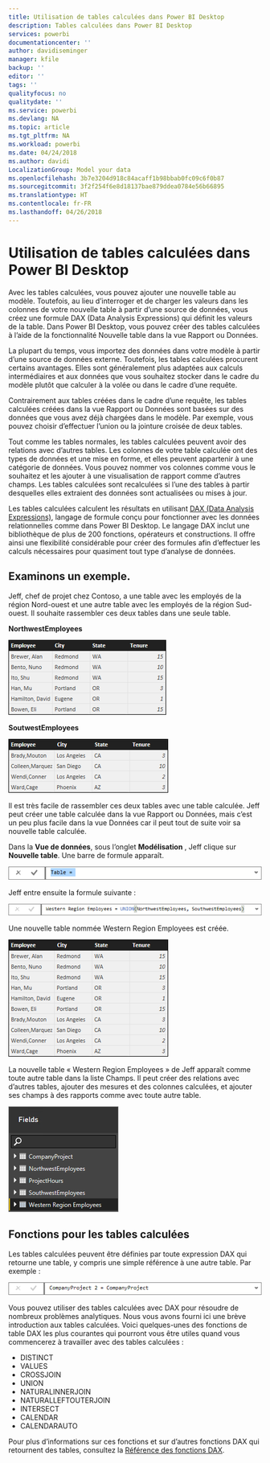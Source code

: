 ```yaml
---
title: Utilisation de tables calculées dans Power BI Desktop
description: Tables calculées dans Power BI Desktop
services: powerbi
documentationcenter: ''
author: davidiseminger
manager: kfile
backup: ''
editor: ''
tags: ''
qualityfocus: no
qualitydate: ''
ms.service: powerbi
ms.devlang: NA
ms.topic: article
ms.tgt_pltfrm: NA
ms.workload: powerbi
ms.date: 04/24/2018
ms.author: davidi
LocalizationGroup: Model your data
ms.openlocfilehash: 3b7e3204d918c84acaff1b98bbab0fc09c6f0b87
ms.sourcegitcommit: 3f2f254f6e8d18137bae879ddea0784e56b66895
ms.translationtype: HT
ms.contentlocale: fr-FR
ms.lasthandoff: 04/26/2018
---
```

# <a name="using-calculated-tables-in-power-bi-desktop"></a>Utilisation de tables calculées dans Power BI Desktop
Avec les tables calculées, vous pouvez ajouter une nouvelle table au modèle. Toutefois, au lieu d’interroger et de charger les valeurs dans les colonnes de votre nouvelle table à partir d’une source de données, vous créez une formule DAX (Data Analysis Expressions) qui définit les valeurs de la table. Dans Power BI Desktop, vous pouvez créer des tables calculées à l’aide de la fonctionnalité Nouvelle table dans la vue Rapport ou Données.

La plupart du temps, vous importez des données dans votre modèle à partir d’une source de données externe. Toutefois, les tables calculées procurent certains avantages. Elles sont généralement plus adaptées aux calculs intermédiaires et aux données que vous souhaitez stocker dans le cadre du modèle plutôt que calculer à la volée ou dans le cadre d’une requête.

Contrairement aux tables créées dans le cadre d’une requête, les tables calculées créées dans la vue Rapport ou Données sont basées sur des données que vous avez déjà chargées dans le modèle. Par exemple, vous pouvez choisir d’effectuer l’union ou la jointure croisée de deux tables.

Tout comme les tables normales, les tables calculées peuvent avoir des relations avec d’autres tables. Les colonnes de votre table calculée ont des types de données et une mise en forme, et elles peuvent appartenir à une catégorie de données. Vous pouvez nommer vos colonnes comme vous le souhaitez et les ajouter à une visualisation de rapport comme d’autres champs. Les tables calculées sont recalculées si l’une des tables à partir desquelles elles extraient des données sont actualisées ou mises à jour.

Les tables calculées calculent les résultats en utilisant [DAX (Data Analysis Expressions)](https://msdn.microsoft.com/library/gg413422.aspx), langage de formule conçu pour fonctionner avec les données relationnelles comme dans Power BI Desktop. Le langage DAX inclut une bibliothèque de plus de 200 fonctions, opérateurs et constructions. Il offre ainsi une flexibilité considérable pour créer des formules afin d’effectuer les calculs nécessaires pour quasiment tout type d’analyse de données.

## <a name="lets-look-at-an-example"></a>Examinons un exemple.
Jeff, chef de projet chez Contoso, a une table avec les employés de la région Nord-ouest et une autre table avec les employés de la région Sud-ouest. Il souhaite rassembler ces deux tables dans une seule table.

**NorthwestEmployees**

 ![](media/desktop-calculated-tables/calctables_nwempl.png)

**SoutwestEmployees**

 ![](media/desktop-calculated-tables/calctables_swempl.png)

Il est très facile de rassembler ces deux tables avec une table calculée. Jeff peut créer une table calculée dans la vue Rapport ou Données, mais c’est un peu plus facile dans la vue Données car il peut tout de suite voir sa nouvelle table calculée.

Dans la **Vue de données**, sous l’onglet **Modélisation** , Jeff clique sur **Nouvelle table**. Une barre de formule apparaît.

 ![](media/desktop-calculated-tables/calctables_formulabarempty.png)

Jeff entre ensuite la formule suivante :

 ![](media/desktop-calculated-tables/calctables_formulabarformula.png)

Une nouvelle table nommée Western Region Employees est créée.

 ![](media/desktop-calculated-tables/calctables_westregionempl.png)

La nouvelle table « Western Region Employees » de Jeff apparaît comme toute autre table dans la liste Champs. Il peut créer des relations avec d’autres tables, ajouter des mesures et des colonnes calculées, et ajouter ses champs à des rapports comme avec toute autre table.

 ![](media/desktop-calculated-tables/calctables_fieldlist.png)

## <a name="functions-for-calculated-tables"></a>Fonctions pour les tables calculées
Les tables calculées peuvent être définies par toute expression DAX qui retourne une table, y compris une simple référence à une autre table. Par exemple :

 ![](media/desktop-calculated-tables/calctables_formulabarsimpleformula.png)

Vous pouvez utiliser des tables calculées avec DAX pour résoudre de nombreux problèmes analytiques. Nous vous avons fourni ici une brève introduction aux tables calculées. Voici quelques-unes des fonctions de table DAX les plus courantes qui pourront vous être utiles quand vous commencerez à travailler avec des tables calculées :

* DISTINCT
* VALUES
* CROSSJOIN
* UNION
* NATURALINNERJOIN
* NATURALLEFTOUTERJOIN
* INTERSECT
* CALENDAR
* CALENDARAUTO

Pour plus d’informations sur ces fonctions et sur d’autres fonctions DAX qui retournent des tables, consultez la [Référence des fonctions DAX](https://msdn.microsoft.com/ee634396.aspx).

